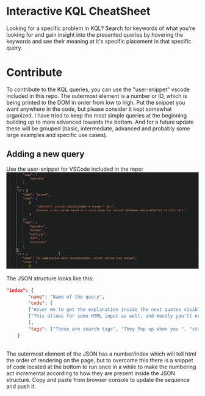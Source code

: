 # Interactive KQL CheatSheet

Looking for a specific problem in KQL? Search for keywords of what you're looking for and gain insight into the presented queries by hovering the keywords and see their meaning at it's specific placement in that specific query.


# Contribute

To contribute to the KQL queries, you can use the "user-snippet" vscode included in this repo. The outermost element is a number or ID, which is being printed to the DOM in order from low to high. Put the snippet you want anywhere in the code, but please consider it kept somewhat organized. I have tried to keep the most simple queries at the beginning building up to more advanced towards the bottom. And for a future update these will be grouped (basic, intermediate, advanced and probably some large examples and specific use cases).

## Adding a new query
Use the user-snippet for VSCode included in the repo:
![UserSnippet](media/usersnippet.gif) 

The JSON structure looks like this: 

```json
"index": {
        "name": "Name of the query",
        "code": [
        ["Hover me to get the explanation inside the next quotes visible", "I'm here!"],
        ["This allows for some HTML input as well, and mostly you'll need to break a line. Use <br> to do so.", "A line break is rendered."]
        ],
        "tags": ["These are search tags", "They Pop up when you ", "start typing"]
    } 
    
```

The outermost element of the JSON has a number/index which will tell html the order of rendering on the page, but to overcome this there is a snippet of code located at the bottom to run once in a while to make the numbering act incremental according to how they are present inside the JSON structure. Copy and paste from browser console to update the sequence and push it.